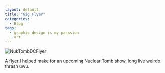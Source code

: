 ```yaml
---
layout: default
title: "Gig Flyer"
categories:
  - Blog
tags:
  - graphic design is my passsion
  - art
---
```

![NukTombDCFlyer](/assets/DCFlyer.png)

A flyer I helped make for an upcoming Nuclear Tomb show, long live weirdo thrash uwu.
